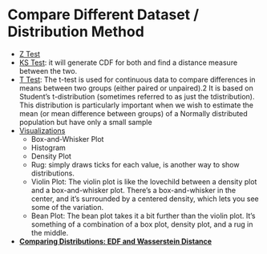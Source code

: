 # Compare Different Dataset / Distribution Method

* [Z Test](http://homework.uoregon.edu/pub/class/es202/ztest.html)
* [KS Test](https://towardsdatascience.com/how-to-compare-two-distributions-in-practice-8c676904a285): it will generate CDF for both and find a distance measure between the two.
* [T Test](https://compgenomr.github.io/book/how-to-test-for-differences-between-samples.html): The t-test is used for continuous data to compare differences in means between two groups (either paired or unpaired).2 It is based on Student’s t-distribution (sometimes referred to as just the tdistribution). This distribution is particularly important when we wish to estimate the mean (or mean difference between groups) of a Normally distributed population but have only a small sample
* [Visualizations](https://flowingdata.com/2012/05/15/how-to-visualize-and-compare-distributions/)
  * Box-and-Whisker Plot
  * Histogram
  * Density Plot
  * Rug: simply draws ticks for each value, is another way to show distributions.
  * Violin Plot: The violin plot is like the lovechild between a density plot and a box-and-whisker plot. There’s a box-and-whisker in the center, and it’s surrounded by a centered density, which lets you see some of the variation.
  * Bean Plot: The bean plot takes it a bit further than the violin plot. It’s something of a combination of a box plot, density plot, and a rug in the middle. 
* **[Comparing Distributions: EDF and Wasserstein Distance](https://umfarooq0.medium.com/comparing-distributions-b7798b2e8e7e)**
